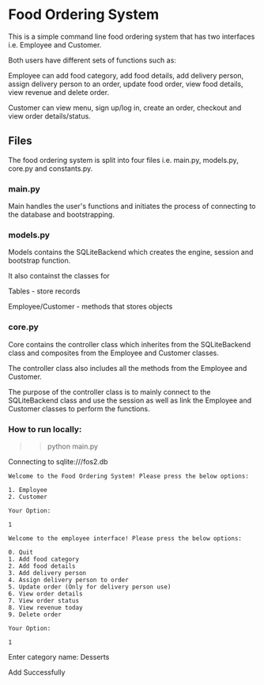 # Food Ordering System

This is a simple command line food ordering system that has two interfaces i.e. Employee and Customer.

Both users have different sets of functions such as:

Employee can add food category, add food details, add delivery person, assign delivery person to an order, update food order, view food details, view revenue and delete order.

Customer can view menu, sign up/log in, create an order, checkout and view order details/status.


## Files

The food ordering system is split into four files i.e. main.py, models.py, core.py and constants.py.

### main.py

Main handles the user's functions and initiates the process of connecting to the database and bootstrapping.

### models.py

Models contains the SQLiteBackend which creates the engine, session and bootstrap function. 

It also containst the classes for 

Tables - store records

Employee/Customer - methods that stores objects

### core.py

Core contains the controller class which inherites from the SQLiteBackend class and composites from the Employee and Customer classes.

The controller class also includes all the methods from the Employee and Customer.

The purpose of the controller class is to mainly connect to the SQLiteBackend class and use the session as well as link the Employee and Customer classes to perform the functions.

### How to run locally:

>> python main.py

Connecting to sqlite:///fos2.db

    Welcome to the Food Ordering System! Please press the below options:

    1. Employee
    2. Customer

    Your Option:

    1

    Welcome to the employee interface! Please press the below options:

    0. Quit
    1. Add food category
    2. Add food details
    3. Add delivery person
    4. Assign delivery person to order
    5. Update order (Only for delivery person use)
    6. View order details
    7. View order status
    8. View revenue today
    9. Delete order

    Your Option:

    1
Enter category name: Desserts

Add Successfully
